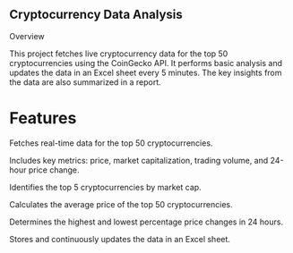 ## Cryptocurrency Data Analysis

Overview

This project fetches live cryptocurrency data for the top 50 cryptocurrencies using the CoinGecko API. It performs basic analysis and updates the data in an Excel sheet every 5 minutes. The key insights from the data are also summarized in a report.

# Features

Fetches real-time data for the top 50 cryptocurrencies.

Includes key metrics: price, market capitalization, trading volume, and 24-hour price change.

Identifies the top 5 cryptocurrencies by market cap.

Calculates the average price of the top 50 cryptocurrencies.

Determines the highest and lowest percentage price changes in 24 hours.

Stores and continuously updates the data in an Excel sheet.

